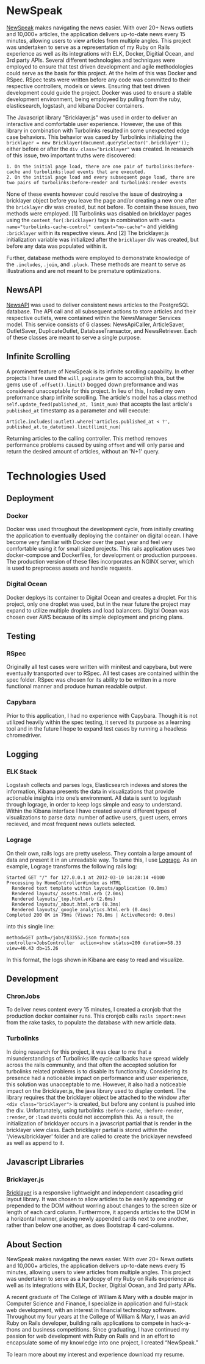 # NewSpeak
[NewSpeak](https://www.thomasraddatz.com) makes navigating the news easier.  With over 20+ News outlets and 10,000+ articles, the application delivers up-to-date news every 15 minutes, allowing users to view articles from multiple angles. This project was undertaken to serve as a representation of my Ruby on Rails experience as well as its integrations with ELK, Docker, Digitial Ocean, and 3rd party APIs.  Several different technologies and techniques were employed to ensure that test driven development and agile methodologies could serve as the basis for this project. At the helm of this was Docker and RSpec. RSpec tests were written before any code was committed to their respective controllers, models or views. Ensuring that test driven development could guide the project. Docker was used to ensure a stable development environment, being employeed by pulling from the ruby, elasticsearch, logstash, and kibana Docker containers.

The Javascript library "Bricklayer.js" was used in order to deliver an interactive and comfortable user experience. However, the use of this library in combination with Turbolinks resulted in some unexpected edge case behaviors. This behavior was cased by Turbolinks initializing the `bricklayer = new Bricklayer(document.querySelector('.bricklayer'));` either before or after the `div class="bricklayer"` was created.  In research of this issue, two important truths were discovered:
```
1. On the initial page load, there are one pair of turbolinks:before-cache and turbolinks:load events that are executed.
2. On the initial page load and every subsequent page load, there are two pairs of turbolinks:before-render and turbolinks:render events
```
None of these events however could resolve the issue of destroying a bricklayer object before you leave the page and/or creating a new one after the `bricklayer` div was created, but not before.  To contain these issues, two methods were employed. [1] Turbolinks was disabled on bricklayer pages using the `content_for(:bricklayer)` tags in combination with `<meta name="turbolinks-cache-control" content="no-cache">` and yielding `:bricklayer` within its respective views. And [2] The bricklayer.js initialization variable was initialized after the `bricklayer` div was created, but before any data was populated within it.

Further, database methods were employed to demonstrate knowledge of the `.includes`, `.join`, and `.pluck`.  These methods are meant to serve as illustrations and are not meant to be premature optimizations.

## NewsAPI
[NewsAPI](https://newsapi.org/) was used to deliver consistent news articles to the PostgreSQL database. The API call and all subsequent actions to store articles and their respective outlets, were contained within the NewsManager Services model.  This service consists of 6 classes: NewsApiCaller, ArticleSaver, OutletSaver, DuplicateOutlet, DatabaseTransactor, and NewsRetriever. Each of these classes are meant to serve a single purpose.

## Infinite Scrolling
A prominent feature of NewSpeak is its infinite scrolling capability.  In other projects I have used the ```will_paginate``` gem to accomplish this, but the gems use of  ```.offset().limit()``` bogged down preformance and was considered unacceptable for this project. In lieu of this, I rolled my own preformance sharp infinite scrolling.  The article's model has a class method ```self.update_feed(published_at, limit_num)``` that accepts the last article's ```published_at``` timestamp as a parameter and will execute:
```
Article.includes(:outlet).where('articles.published_at < ?', published_at.to_datetime).limit(limit_num)
```
Returning articles to the calling controller.  This method removes performance problems caused by using ```offset``` and will only parse and return the desired amount of articles, without an 'N+1' query.

# Technologies Used
## Deployment
### Docker
Docker was used throughout the development cycle, from initially creating the application to eventually deploying the container on digital ocean.  I have become very familiar with Docker over the past year and feel very comfortable using it for small sized projects. This rails application uses two docker-compose and Dockerfiles, for development or production purposes.  The production version of these files incorporates an NGINX server, which is used to preprocess assets and handle requests.

### Digital Ocean
Docker deploys its container to Digital Ocean and creates a droplet.  For this project, only one droplet was used, but in the near future the project may expand to utilize multiple droplets and load balancers.  Digital Ocean was chosen over AWS because of its simple deployment and pricing plans.  

## Testing
### RSpec
Originally all test cases were written with minitest and capybara, but were eventually transported over to RSpec. All test cases are contained within the spec folder. RSpec was chosen for its ability to be written in a more functional manner and produce human readable output.

### Capybara
Prior to this application, I had no experience with Capybara.  Though it is not utilized heavily within the spec testing, it served its purpose as a learning tool and in the future I hope to expand test cases by running a headless chromedriver.

## Logging
### ELK Stack  
Logstash collects and parses logs, Elasticsearch indexes and stores the information, Kibana presents the data in visualizations that provide actionable insights into one’s environment. All data is sent to logstash through lograge, in order to keep logs simple and easy to understand.  Within the Kibana interface I have created several different types of visualizations to parse data: number of active users, guest users, errors recieved, and most frequent news outlets selected.

### Lograge
On their own, rails logs are pretty useless.  They contain a large amount of data and present it in an unreadable way.  To tame this, I use [Lograge](https://github.com/roidrage/lograge).  As an example, Lograge transforms the following rails log:
```
Started GET "/" for 127.0.0.1 at 2012-03-10 14:28:14 +0100
Processing by HomeController#index as HTML
  Rendered text template within layouts/application (0.0ms)
  Rendered layouts/_assets.html.erb (2.0ms)
  Rendered layouts/_top.html.erb (2.6ms)
  Rendered layouts/_about.html.erb (0.3ms)
  Rendered layouts/_google_analytics.html.erb (0.4ms)
Completed 200 OK in 79ms (Views: 78.8ms | ActiveRecord: 0.0ms)
```
into this single line:
```
method=GET path=/jobs/833552.json format=json controller=JobsController  action=show status=200 duration=58.33 view=40.43 db=15.26
```
In this format, the logs shown in Kibana are easy to read and visualize.

## Development
### ChronJobs
To deliver news content every 15 minutes, I created a cronjob that the production docker container runs.  This cronjob calls ```rails import:news``` from the rake tasks, to populate the database with new article data.  

### Turbolinks
In doing research for this project, it was clear to me that a misunderstandings of Turbolinks life cycle callbacks have spread widely across the rails community, and that often the accepted solution for turbolinks related problems is to disable its functionality. Considering its presence had a noticeable impact on performance and user experience, this solution was unacceptable to me.  However, it also had a noticeable impact on the Bricklayer.js, the java library used to display content.  The library requires that the bricklayer object be attached to the window after ```<div class="bricklayer">```   is created, but before any content is pushed into the div.  Unfortunately, using turbolinks ```:before-cache```, ```:before-render```, ```:render```, or ```:load``` events could not accomplish this. As a result, the initialization of bricklayer occurs in a javascript partial that is render in the bricklayer view class. Each bricklayer partial is stored within the '/views/bricklayer' folder and are called to create the bricklayer newsfeed as well as append to it.  

## Javascript Libraries
### Bricklayer.js
[Bricklayer](https://github.com/ademilter/bricklayer) is a responsive lightweight and independent cascading grid layout library.  It was chosen to allow articles to be easily appending or prepended to the DOM without worring about changes to the screen size or length of each card column. Furthermore, it appends articles to the DOM in a horizontal manner, placing newly appended cards next to one another, rather than below one another, as does Bootstrap 4 card-columns.

## About Section
NewSpeak makes navigating the news easier.  With over 20+ News outlets and 10,000+ articles, the application delivers up-to-date news every 15 minutes, allowing users to view articles from multiple angles. This project was undertaken to serve as a hardcopy of my Ruby on Rails experience as well as its integrations with ELK, Docker, Digitial Ocean, and 3rd party APIs.

A recent graduate of The College of William & Mary with a double major in Computer Science and Finance, I specialize in application and full-stack web development, with an interest in financial technology software. Throughout my four years at the College of William & Mary, I was an avid Ruby on Rails developer, building rails applications to compete in hack-a-thons and business competitions. Since graduating, I have continued my passion for web development with Ruby on Rails and in an effort to encapsulate some of my knowledge  into one project, I created “NewSpeak.”  

To learn more about my interest and experience download my resume. 
